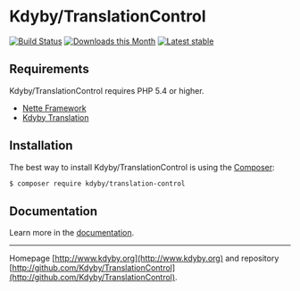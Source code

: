 Kdyby/TranslationControl
======

[![Build Status](https://travis-ci.org/Kdyby/TranslationControl.svg?branch=master)](https://travis-ci.org/Kdyby/TranslationControl)
[![Downloads this Month](https://img.shields.io/packagist/dm/kdyby/translation-control.svg)](https://packagist.org/packages/kdyby/translation-control)
[![Latest stable](https://img.shields.io/packagist/v/kdyby/translation-control.svg)](https://packagist.org/packages/kdyby/translation-control)


Requirements
------------

Kdyby/TranslationControl requires PHP 5.4 or higher.

- [Nette Framework](https://github.com/nette/nette)
- [Kdyby Translation](https://github.com/Kdyby/Translation)


Installation
------------

The best way to install Kdyby/TranslationControl is using the [Composer](http://getcomposer.org/):

```sh
$ composer require kdyby/translation-control
```


Documentation
------------

Learn more in the [documentation](https://github.com/Kdyby/TranslationControl/blob/master/docs/en/index.md).


-----

Homepage [http://www.kdyby.org](http://www.kdyby.org) and repository [http://github.com/Kdyby/TranslationControl](http://github.com/Kdyby/TranslationControl).
